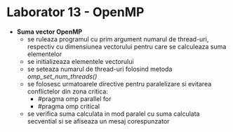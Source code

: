 # Laborator 13 - OpenMP

* **Suma vector OpenMP**
    * se ruleaza programul cu prim argument numarul de thread-uri, respectiv cu dimensiunea vectorului pentru care se calculeaza suma elementelor
    * se initializeaza elementele vectorului
    * se seteaza numarul de thread-uri folosind metoda *omp_set_num_threads()*
    * se folosesc urmatoarele directive pentru paralelizare si evitarea conflictelor din zona critica:
        * #pragma omp parallel for
        * #pragma omp critical
    * se verifica suma calculata in mod paralel cu suma calculata secvential si se afiseaza un mesaj corespunzator
    